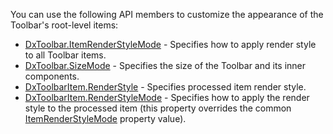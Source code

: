 You can use the following API members to customize the appearance of the Toolbar's root-level items:

*   [DxToolbar.ItemRenderStyleMode](https://docs.devexpress.com/Blazor/DevExpress.Blazor.DxToolbar.ItemRenderStyleMode) - Specifies how to apply render style to all Toolbar items.
*   [DxToolbar.SizeMode](https://docs.devexpress.com/Blazor/DevExpress.Blazor.DxToolbar.SizeMode) - Specifies the size of the Toolbar and its inner components.
*   [DxToolbarItem.RenderStyle](https://docs.devexpress.com/Blazor/DevExpress.Blazor.DxToolbarItem.RenderStyle) - Specifies processed item render style.
*   [DxToolbarItem.RenderStyleMode](https://docs.devexpress.com/Blazor/DevExpress.Blazor.DxToolbarItem.RenderStyleMode) - Specifies how to apply the render style to the processed item (this property overrides the common [ItemRenderStyleMode](https://docs.devexpress.com/Blazor/DevExpress.Blazor.DxToolbar.ItemRenderStyleMode) property value).
